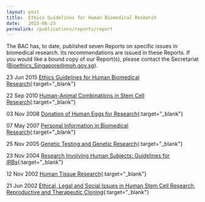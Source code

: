 ```yaml
---
layout: post
title:  Ethics Guidelines for Human Biomedical Research
date:   2015-06-23
permalink: /publications/reports/report
---
```

The BAC has, to date, published seven Reports on specific issues in biomedical research. Its recommendations are issued in these Reports. 
If you would like a bound copy of our Report(s), please contact the Secretariat (Bioethics_Singapore@moh.gov.sg).

23 Jun 2015 [Ethics Guidelines for Human Biomedical Research](/files/publications/reports/ethics-guidelines-for-human-biomedical-research.pdf){:target="_blank"}

22 Sep 2010 [Human-Animal Combinations in Stem Cell Research](/files/publications/reports/human-animal-combinations-in-stem-cell-research.pdf){:target="_blank"}

03 Nov 2008 [Donation of Human Eggs for Research](/files/publications/reports/donation-of-human-eggs-for-research.pdf){:target="_blank"}

07 May 2007 [Personal Information in Biomedical Research](/files/publications/reports/personal-information-in-biomedical-research.pdf){:target="_blank"}

25 Nov 2005 [Genetic Testing and Genetic Research](/files/publications/reports/genetic-testing-and-genetic-research.pdf){:target="_blank"}

23 Nov 2004 [Research Involving Human Subjects: Guidelines for IRBs](/files/publications/reports/research-involving-human-subjects-guidelines-for-irbs.pdf){:target="_blank"}

12 Nov 2002 [Human Tissue Research](/files/publications/reports/human-tissue-research.pdf){:target="_blank"}

21 Jun 2002 [Ethical, Legal and Social Issues in Human Stem Cell Research, Reproductive and Therapeutic Cloning](/files/publications/reports/ethical-legal-and-social-issues-in-human-stem-cell-research-reproductive-and-therapeutic-clonin.pdf){:target="_blank"}
